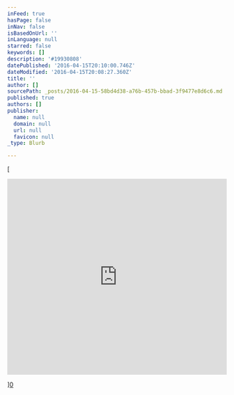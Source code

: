 ```yaml
---
inFeed: true
hasPage: false
inNav: false
isBasedOnUrl: ''
inLanguage: null
starred: false
keywords: []
description: '#19930808'
datePublished: '2016-04-15T20:10:00.746Z'
dateModified: '2016-04-15T20:08:27.360Z'
title: ''
author: []
sourcePath: _posts/2016-04-15-58bd4d38-a76b-457b-bbad-3f9477e8d6c6.md
published: true
authors: []
publisher:
  name: null
  domain: null
  url: null
  favicon: null
_type: Blurb

---
```

[

<iframe width=" 100%" height="450" scrolling="no" frameborder="no" src="https://w.soundcloud.com/player/?url=https%3A//api.soundcloud.com/playlists/134266181&amp;auto_play=false&amp;hide_related=false&amp;show_comments=true&amp;show_user=true&amp;show_reposts=false&amp;visual=true" style="">#19930808</iframe>

][0]

[0]: href